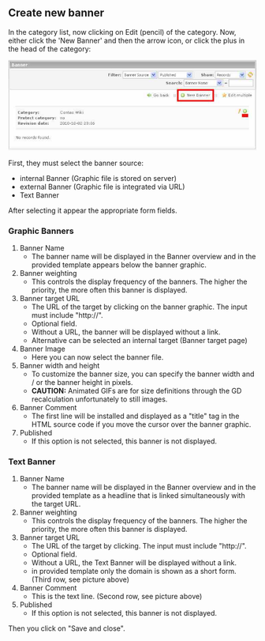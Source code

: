 ## Create new banner

In the category list, now clicking on Edit (pencil) of the category.
Now, either click the 'New Banner' and then the arrow icon, or click the plus
in the head of the category:

![New Banner](images/banner_en_backend_banner_new.jpg)

First, they must select the banner source:

* internal Banner (Graphic file is stored on server)
* external Banner (Graphic file is integrated via URL)
* Text Banner

After selecting it appear the appropriate form fields.

### Graphic Banners

1. Banner Name
    * The banner name will be displayed in the Banner overview and in the
    provided template appears below the banner graphic.
2. Banner weighting
    * This controls the display frequency of the banners. The higher the
    priority, the more often this banner is displayed.
3. Banner target URL
    * The URL of the target by clicking on the banner graphic. The input must
    include "http://".
    * Optional field.
    * Without a URL, the banner will be displayed without a link.
    * Alternative can be selected an internal target (Banner target page)
4. Banner Image
    * Here you can now select the banner file.
5. Banner width and height
    * To customize the banner size, you can specify the banner width and / or
    the banner height in pixels.
    * **CAUTION:** Animated GIFs are for size definitions through the GD
    recalculation unfortunately to still images.
6. Banner Comment
    * The first line will be installed and displayed as a "title" tag in the
    HTML source code if you move the cursor over the banner graphic.
7. Published
    * If this option is not selected, this banner is not displayed.


### Text Banner

1. Banner Name
    * The banner name will be displayed in the Banner overview and in the
    provided template as a headline that is linked simultaneously with the target URL.
2. Banner weighting
    * This controls the display frequency of the banners. The higher the
    priority, the more often this banner is displayed.
3. Banner target URL
    * The URL of the target by clicking. The input must include "http://".
    * Optional field.
    * Without a URL, the Text Banner will be displayed without a link.
    * in provided template only the domain is shown as a short form.
    (Third row, see picture above)
4. Banner Comment
    * This is the text line. (Second row, see picture above)
5. Published
    * If this option is not selected, this banner is not displayed.


Then you click on "Save and close".

